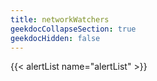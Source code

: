 ```yaml
---
title: networkWatchers
geekdocCollapseSection: true
geekdocHidden: false
---
```


{{< alertList name="alertList" >}}